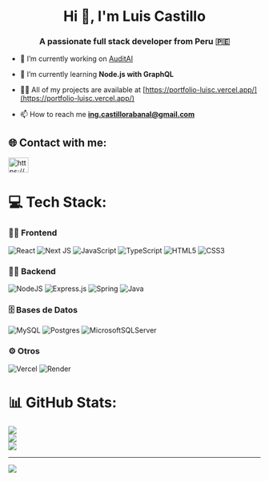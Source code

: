 <h1 align="center">Hi 👋, I'm Luis Castillo</h1>
<h3 align="center">A passionate full stack developer from Peru 🇵🇪</h3>

- 🔭 I’m currently working on [AuditAI](https://github.com/luisjavcr10/front-audit-ai)

- 🌱 I’m currently learning **Node.js with GraphQL**

- 👨‍💻 All of my projects are available at [https://portfolio-luisc.vercel.app/](https://portfolio-luisc.vercel.app/)

- 📫 How to reach me **ing.castillorabanal@gmail.com**

## 🌐 Contact with me:
<p align="left">
<a href="https://linkedin.com/in/luisjaviercastillorabanal" target="blank"><img align="center" src="https://raw.githubusercontent.com/rahuldkjain/github-profile-readme-generator/master/src/images/icons/Social/linked-in-alt.svg" alt="https://www.linkedin.com/in/luisjaviercastillorabanal" height="30" width="40" /></a>
</p>

# 💻 Tech Stack:
### 🧑‍🎨 Frontend
![React](https://img.shields.io/badge/react-%2320232a.svg?style=for-the-badge&logo=react&logoColor=%2361DAFB)
![Next JS](https://img.shields.io/badge/Next-black?style=for-the-badge&logo=next.js&logoColor=white)
![JavaScript](https://img.shields.io/badge/javascript-%23323330.svg?style=for-the-badge&logo=javascript&logoColor=%23F7DF1E)
![TypeScript](https://img.shields.io/badge/typescript-%23007ACC.svg?style=for-the-badge&logo=typescript&logoColor=white)
![HTML5](https://img.shields.io/badge/html5-%23E34F26.svg?style=for-the-badge&logo=html5&logoColor=white)
![CSS3](https://img.shields.io/badge/css3-%231572B6.svg?style=for-the-badge&logo=css3&logoColor=white)
### 🧑‍💻 Backend
![NodeJS](https://img.shields.io/badge/node.js-6DA55F?style=for-the-badge&logo=node.js&logoColor=white)
![Express.js](https://img.shields.io/badge/express.js-%23404d59.svg?style=for-the-badge&logo=express&logoColor=%2361DAFB)
![Spring](https://img.shields.io/badge/spring-%236DB33F.svg?style=for-the-badge&logo=spring&logoColor=white)
![Java](https://img.shields.io/badge/java-%23ED8B00.svg?style=for-the-badge&logo=openjdk&logoColor=white)
### 🗄️ Bases de Datos
![MySQL](https://img.shields.io/badge/mysql-4479A1.svg?style=for-the-badge&logo=mysql&logoColor=white)
![Postgres](https://img.shields.io/badge/postgres-%23316192.svg?style=for-the-badge&logo=postgresql&logoColor=white)
![MicrosoftSQLServer](https://img.shields.io/badge/Microsoft%20SQL%20Server-CC2927?style=for-the-badge&logo=microsoft%20sql%20server&logoColor=white)
### ⚙️ Otros
![Vercel](https://img.shields.io/badge/vercel-%23000000.svg?style=for-the-badge&logo=vercel&logoColor=white)
![Render](https://img.shields.io/badge/Render-%46E3B7.svg?style=for-the-badge&logo=render&logoColor=white)

# 📊 GitHub Stats:
![](https://github-readme-stats.vercel.app/api?username=luisjavcr10&theme=dark&hide_border=false&include_all_commits=false&count_private=false)<br/>
![](https://nirzak-streak-stats.vercel.app/?user=luisjavcr10&theme=dark&hide_border=false)<br/>
![](https://github-readme-stats.vercel.app/api/top-langs/?username=luisjavcr10&theme=dark&hide_border=false&include_all_commits=false&count_private=false&layout=compact)

---
[![](https://visitcount.itsvg.in/api?id=luisjavcr10&icon=0&color=0)](https://visitcount.itsvg.in)

<!-- Proudly created with GPRM ( https://gprm.itsvg.in ) -->

